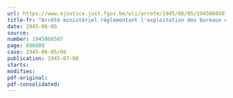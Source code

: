 ```yaml
---
url: https://www.ejustice.just.fgov.be/eli/arrete/1945/06/05/1945060507/justel
title-fr: "Arrêté ministériel réglementant l'exploitation des bureaux de placement payants"
date: 1945-06-05
source:
number: 1945060507
page: 888888
case: 1945-06-05/06
publication: 1945-07-08
starts:
modifies:
pdf-original:
pdf-consolidated:
---
```



